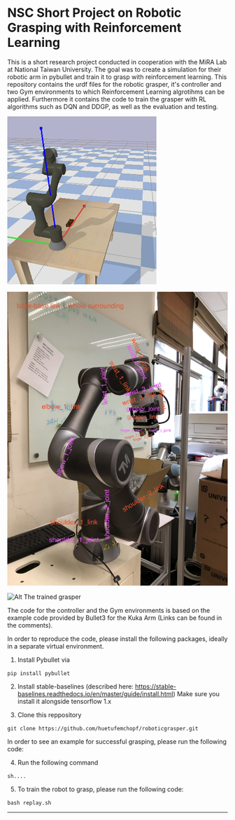 # NSC Short Project on Robotic Grasping with Reinforcement Learning 

This is a short research project conducted in cooperation with the MiRA Lab at National Taiwan University. The goal was to create a simulation for their robotic arm in pybullet and train it to grasp with reinforcement learning. This repository contains the urdf files for the robotic grasper, it's controller and two Gym environments to which Reinforcement Learning algrotihms can be applied. Furthermore it contains the code to train the grasper with RL algorithms such as DQN and DDGP, as well as the evaluation and testing. 

![Alt The robot model](./robotmodel.png)

![Alt The real robot](./IMG_0831.jpg)

![Alt The trained grasper](./DDPG_possensor_06-021.gif)

The code for the controller and the Gym environments is based on the example code provided by Bullet3 for the Kuka Arm (Links can be found in the comments). 

In order to reproduce the code, please install the following packages, ideally in a separate virtual environment. 

1. Install Pybullet via 

```
pip install pybullet

```

2. Install stable-baselines (described here: https://stable-baselines.readthedocs.io/en/master/guide/install.html) Make sure you install it alongside tensorflow 1.x


3. Clone this reppository

```
git clone https://github.com/huetufemchopf/roboticgrasper.git
```

In order to see an example for successful grasping, please run the following code:

4. Run the following command 

```
sh....
```

5. To train the robot to grasp, please run the following code:

```
bash replay.sh
```

---


